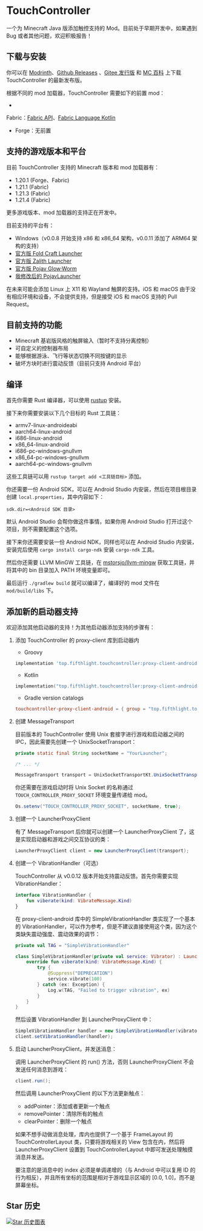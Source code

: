 # TouchController

一个为 Minecraft Java 版添加触控支持的 Mod。目前处于早期开发中，如果遇到 Bug 或者其他问题，欢迎积极报告！

## 下载与安装

你可以在 [Modrinth](https://modrinth.com/mod/touchcontroller#download)、[Github Releases](https://github.com/fifth-light/TouchController/releases) 、[Gitee 发行版](https://gitee.com/fifth_light/TouchController/releases)
和 [MC 百科](https://www.mcmod.cn/download/17432.html) 上下载 TouchController 的最新发布版。

根据不同的 mod 加载器，TouchController 需要如下的前置 mod：

-
Fabric：[Fabric API](https://github.com/FabricMC/fabric)、[Fabric Language Kotlin](https://github.com/FabricMC/fabric-language-kotlin)
- Forge：无前置

## 支持的游戏版本和平台

目前 TouchController 支持的 Minecraft 版本和 mod 加载器有：

- 1.20.1 (Forge、Fabric)
- 1.21.1 (Fabric)
- 1.21.3 (Fabric)
- 1.21.4 (Fabric)

更多游戏版本、mod 加载器的支持正在开发中。

目前支持的平台有：

- Windows（v0.0.8 开始支持 x86 和 x86_64 架构，v0.0.11 添加了 ARM64 架构的支持）
- [官方版 Fold Craft Launcher](https://github.com/FCL-Team/FoldCraftLauncher)
- [官方版 Zalith Launcher](https://github.com/ZalithLauncher/ZalithLauncher)
- [官方版 Pojav Glow·Worm](https://github.com/Vera-Firefly/Pojav-Glow-Worm)
- [我修改后的 PojavLauncher](https://github.com/fifth-light/PojavLauncher)

在未来可能会添加 Linux 上 X11 和 Wayland 触屏的支持。iOS 和 macOS 由于没有相应环境和设备，不会提供支持，但是接受 iOS 和 macOS 支持的 Pull
Request。

## 目前支持的功能

- Minecraft 基岩版风格的触屏输入（暂时不支持分离控制）
- 可自定义的控制器布局
- 能够根据游泳、飞行等状态切换不同按键的显示
- 破坏方块时进行震动反馈（目前只支持 Android 平台）

## 编译

首先你需要 Rust 编译器，可以使用 [rustup](https://rustup.rs/) 安装。

接下来你需要安装以下几个目标的 Rust 工具链：

- armv7-linux-androideabi
- aarch64-linux-android
- i686-linux-android
- x86_64-linux-android
- i686-pc-windows-gnullvm
- x86_64-pc-windows-gnullvm
- aarch64-pc-windows-gnullvm

这些工具链可以用 `rustup target add <工具链目标>` 添加。

你还需要一份 Android SDK，可以在 Android Studio 内安装，然后在项目根目录创建 `local.properties`，其中内容如下：

```
sdk.dir=<Android SDK 目录>
```

默认 Android Studio 会帮你做这件事情，如果你用 Android Studio 打开过这个项目，则不需要配置这个选项。

接下来你还需要安装一份 Android NDK，同样也可以在 Android Studio 内安装，安装完后使用 `cargo install cargo-ndk` 安装
`cargo-ndk` 工具。

然后你还需要 LLVM MinGW 工具链，在 [mstorsjo/llvm-mingw](https://github.com/mstorsjo/llvm-mingw/releases) 获取工具链，并将其中的
bin 目录加入 PATH 环境变量即可。

最后运行 `./gradlew build` 就可以编译了，编译好的 mod 文件在 `mod/build/libs` 下。

## 添加新的启动器支持

欢迎添加其他启动器的支持！为其他启动器添加支持的步骤有：

1. 添加 TouchController 的 proxy-client 库到启动器内

    - Groovy
    ```groovy
    implementation 'top.fifthlight.touchcontroller:proxy-client-android:0.0.2'
    ```
    
    - Kotlin
    ```kotlin
    implementation("top.fifthlight.touchcontroller:proxy-client-android:0.0.2")
    ```
    
    - Gradle version catalogs
    ```toml
    touchcontroller-proxy-client-android = { group = "top.fifthlight.touchcontroller", name = "proxy-client-android", version = "0.0.2" }
    ```

2. 创建 MessageTransport

    目前版本的 TouchController 使用 Unix 套接字进行游戏和启动器之间的 IPC，因此需要先创建一个 UnixSocketTransport：
    
    ```java
    private static final String socketName = "YourLauncher";
    
    /* ... */
    
    MessageTransport transport = UnixSocketTransportKt.UnixSocketTransport(socketName);
    ```

   你还需要在游戏启动时将 Unix Socket 的名称通过 `TOUCH_CONTROLLER_PROXY_SOCKET` 环境变量传递给 mod。

    ```java
    Os.setenv("TOUCH_CONTROLLER_PROXY_SOCKET", socketName, true);
    ```

3. 创建一个 LauncherProxyClient

    有了 MessageTransport 后你就可以创建一个 LauncherProxyClient 了，这是实现启动器和游戏之间交互协议的类：
    
    ```java
    LauncherProxyClient client = new LauncherProxyClient(transport);
    ```

4. 创建一个 VibrationHandler（可选）

    TouchController 从 v0.0.12 版本开始支持震动反馈。首先你需要实现 VibrationHandler：
    
    ```kotlin
    interface VibrationHandler {
        fun viberate(kind: VibrateMessage.Kind)
    }
    ```
    
    在 proxy-client-android 库中的 SimpleVibrationHandler 类实现了一个基本的 VibrationHandler，可以作为参考，但是不建议直接使用这个类，因为这个类缺失震动强度、震动效果的调节：
    
    ```kotlin
    private val TAG = "SimpleVibrationHandler"
    
    class SimpleVibrationHandler(private val service: Vibrator) : LauncherProxyClient.VibrationHandler {
        override fun viberate(kind: VibrateMessage.Kind) {
            try {
                @Suppress("DEPRECATION")
                service.vibrate(100)
            } catch (ex: Exception) {
                Log.w(TAG, "Failed to trigger vibration", ex)
            }
        }
    }
    ```
    
    然后设置 VibrationHandler 到 LauncherProxyClient 中：
    
    ```java
    SimpleVibrationHandler handler = new SimpleVibrationHandler(vibrator);
    client.setVibrationHandler(handler);
    ```

5. 启动 LauncherProxyClient，并发送消息：

    调用 LauncherProxyClient 的 run() 方法，否则 LauncherProxyClient 不会发送任何消息到游戏：
    
    ```java
    client.run();
    ```
    
    然后调用 LauncherProxyClient 的以下方法更新触点：
    
    - addPointer：添加或者更新一个触点
    - removePointer：清除所有的触点
    - clearPointer：删除一个触点
    
    如果不想手动做消息处理，库内也提供了一个基于 FrameLayout 的 TouchControllerLayout 类，只要将游戏相关的 View 包含在内，然后将 LauncherProxyClient 设置到 TouchControllerLayout 中即可发送处理触摸消息并发送。
    
    要注意的是消息中的 index 必须是单调递增的（与 Android 中可以复用 ID 的行为相反），并且所有坐标的范围是相对于游戏显示区域的 [0.0, 1.0]，而不是屏幕坐标。

## Star 历史

<a href="https://star-history.com/#fifth-light/TouchController&Date">
 <picture>
   <source media="(prefers-color-scheme: dark)" srcset="https://api.star-history.com/svg?repos=fifth-light/TouchController&type=Date&theme=dark" />
   <source media="(prefers-color-scheme: light)" srcset="https://api.star-history.com/svg?repos=fifth-light/TouchController&type=Date" />
   <img alt="Star 历史图表" src="https://api.star-history.com/svg?repos=fifth-light/TouchController&type=Date" />
 </picture>
</a>
